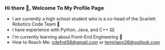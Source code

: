 ### Hi there 👋, Welcome To My Profile Page

- I am currently a high school student who is a co-head of the Scarlett Robotics Code Team  🤖
- I have experience with Python, Java, and C++ ⌨️
- I'm currently learning about Front-End Engineering 🌱
- How to Reach Me: cdefrst58@gmail.com or temirlann26@outlook.com



<!--
**TemirlanN-dev/TemirlanN-dev** is a ✨ _special_ ✨ repository because its `README.md` (this file) appears on your GitHub profile.

Here are some ideas to get you started:

- 🔭 I’m currently working on ...
- 🌱 I’m currently learning ...
- 👯 I’m looking to collaborate on ...
- 🤔 I’m looking for help with ...
- 💬 Ask me about ...
- 📫 How to reach me: ...
- 😄 Pronouns: ...
- ⚡ Fun fact: ...
-->

